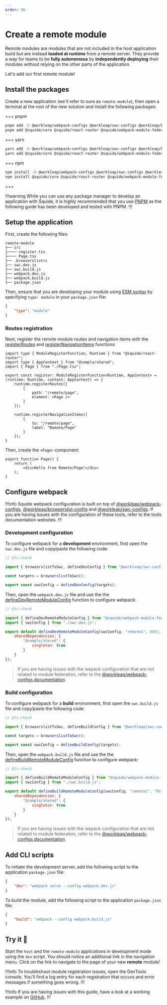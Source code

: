 ```yaml
---
order: 90
---
```


# Create a remote module

Remote modules are modules that are not included in the host application build but are instead **loaded at runtime** from a remote server. They provide a way for teams to be **fully autonomous** by **independently deploying** their modules without relying on the other parts of the application.

Let's add our first remote module!

## Install the packages

Create a new application (we'll refer to ours as `remote-module`), then open a terminal at the root of the new solution and install the following packages:

+++ pnpm
```bash
pnpm add -D @workleap/webpack-configs @workleap/swc-configs @workleap/browserslist-config webpack webpack-dev-server webpack-cli @swc/core @swc/helpers browserslist postcss
pnpm add @squide/core @squide/react-router @squide/webpack-module-federation react react-dom react-router-dom
```
+++ yarn
```bash
yarn add -D @workleap/webpack-configs @workleap/swc-configs @workleap/browserslist-config webpack webpack-dev-server webpack-cli @swc/core @swc/helpers browserslist postcss
yarn add @squide/core @squide/react-router @squide/webpack-module-federation react react-dom react-router-dom
```
+++ npm
```bash
npm install -D @workleap/webpack-configs @workleap/swc-configs @workleap/browserslist-config webpack webpack-dev-server webpack-cli @swc/core @swc/helpers browserslist postcss
npm install @squide/core @squide/react-router @squide/webpack-module-federation react react-dom react-router-dom
```
+++

!!!warning
While you can use any package manager to develop an application with Squide, it is highly recommended that you use [PNPM](https://pnpm.io/) as the following guide has been developed and tested with PNPM.
!!!

## Setup the application

First, create the following files:

```
remote-module
├── src
├──── register.tsx
├──── Page.tsx
├── .browserslistrc
├── swc.dev.js
├── swc.build.js
├── webpack.dev.js
├── webpack.build.js
├── package.json
```

Then, ensure that you are developing your module using [ESM syntax](https://developer.mozilla.org/en-US/docs/Web/JavaScript/Guide/Modules) by specifying `type: module` in your `package.json` file:

```json remote-module/package.json
{
    "type": "module"
}
```

### Routes registration

Next, register the remote module routes and navigation items with the [registerRoutes](/reference/runtime/runtime-class.md#register-routes) and [registerNavigationItems](/reference/runtime/runtime-class.md#register-navigation-items) functions:

```tsx !#6-11,13-18 remote-module/src/register.tsx
import type { ModuleRegisterFunction, Runtime } from "@squide/react-router";
import type { AppContext } from "@sample/shared";
import { Page } from "./Page.tsx";

export const register: ModuleRegisterFunction<Runtime, AppContext> = (runtime: Runtime, context: AppContext) => {
    runtime.registerRoutes([
        {
            path: "/remote/page",
            element: <Page />
        }
    ]);

    runtime.registerNavigationItems([
        {
            to: "/remote/page",
            label: "Remote/Page"
        }
    ]);
}
```

Then, create the `<Page>` component:

```tsx remote-module/src/Page.tsx
export function Page() {
    return (
        <div>Hello from Remote/Page!</div>
    );
}
```

## Configure webpack

!!!info
Squide webpack configuration is built on top of [@workleap/webpack-configs](https://gsoft-inc.github.io/wl-web-configs/webpack/), [@workleap/browserslist-config](https://gsoft-inc.github.io/wl-web-configs/browserslist/) and [@workleap/swc-configs](https://gsoft-inc.github.io/wl-web-configs/swc/). If you are having issues with the configuration of these tools, refer to the tools documentation websites.
!!!

### Development configuration

To configure webpack for a **development** environment, first open the `swc.dev.js` file and copy/paste the following code:

```js remote-module/swc.dev.js
// @ts-check

import { browserslistToSwc, defineDevConfig } from "@workleap/swc-configs";

const targets = browserslistToSwc();

export const swcConfig = defineDevConfig(targets);
```

Then, open the `webpack.dev.js` file and use the the [defineDevRemoteModuleConfig](/reference/webpack/defineDevRemoteModuleConfig.md) function to configure webpack:

```js !#6-12 remote-module/webpack.dev.js
// @ts-check

import { defineDevRemoteModuleConfig } from "@squide/webpack-module-federation/defineConfig.js";
import { swcConfig } from "./swc.dev.js";

export default defineDevRemoteModuleConfig(swcConfig, "remote1", 8081, {
    sharedDependencies: {
        "@sample/shared": {
            singleton: true
        }
    }
});
```

> If you are having issues with the wepack configuration that are not related to module federation, refer to the [@workleap/webpack-configs documentation](https://gsoft-inc.github.io/wl-web-configs/webpack/configure-dev/).

### Build configuration

To configure webpack for a **build** environment, first open the `swc.build.js` file and copy/paste the following code:

```js remote-module/swc.build.js
// @ts-check

import { browserslistToSwc, defineBuildConfig } from "@workleap/swc-configs";

const targets = browserslistToSwc();

export const swcConfig = defineBuildConfig(targets);
```

Then, open the `webpack.build.js` file and use the the [defineBuildRemoteModuleConfig](/reference/webpack/defineBuildRemoteModuleConfig.md) function to configure webpack:

```js !#6-12 remote-module/webpack.build.js
// @ts-check

import { defineBuildRemoteModuleConfig } from "@squide/webpack-module-federation/defineConfig.js";
import { swcConfig } from "./swc.build.js";

export default defineBuildRemoteModuleConfig(swcConfig, "remote1", "http://localhost:8081/", {
    sharedDependencies: {
        "@sample/shared": {
            singleton: true
        }
    }
});
```

> If you are having issues with the wepack configuration that are not related to module federation, refer to the [@workleap/webpack-configs documentation](https://gsoft-inc.github.io/wl-web-configs/webpack/configure-build/).

## Add CLI scripts

To initiate the development server, add the following script to the application `package.json` file:

```json remote-module/package.json
{
    "dev": "webpack serve --config webpack.dev.js"
}
```

To build the module, add the following script to the application `package.json` file:

```json remote-module/package.json
{
    "build": "webpack --config webpack.build.js"
}
```

## Try it :rocket:

Start the `host` and the `remote-module` applications in development mode using the `dev` script. You should notice an additional link in the navigation menu. Click on the link to navigate to the page of your new **remote** module!

!!!info
To troubleshoot module registration issues, open the DevTools console. You'll find a log entry for each registration that occurs and error messages if something goes wrong.
!!!

!!!info
If you are having issues with this guide, have a look at a working example on [GitHub](https://github.com/gsoft-inc/wl-squide/tree/main/sample/remote-module).
!!!

